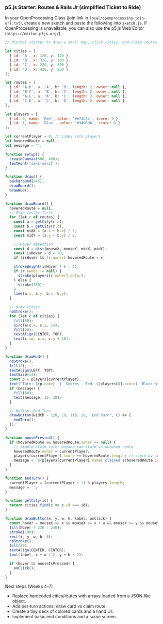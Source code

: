 ### p5.js Starter: Routes & Rails Jr (simplified Ticket to Ride)

In your OpenProcessing Class (join link in `local/openprocessing-join-url.txt`), create a new sketch and paste the following into `sketch.js`. If OpenProcessing is unavailable, you can also use the p5.js Web Editor (`https://editor.p5js.org/`).

```javascript
// Minimal starter to draw a small map, click cities, and claim routes.

let cities = [
  { id: 'A', x: 120, y: 120 },
  { id: 'B', x: 320, y: 160 },
  { id: 'C', x: 220, y: 300 },
  { id: 'D', x: 420, y: 260 }
];

let routes = [
  { id: 'A-B', a: 'A', b: 'B', length: 2, owner: null },
  { id: 'B-C', a: 'B', b: 'C', length: 2, owner: null },
  { id: 'A-C', a: 'A', b: 'C', length: 3, owner: null },
  { id: 'C-D', a: 'C', b: 'D', length: 2, owner: null }
];

let players = [
  { id: 0, name: 'Red', color: '#e74c3c', score: 0 },
  { id: 1, name: 'Blue', color: '#3498db', score: 0 }
];

let currentPlayer = 0; // index into players
let hoveredRoute = null;
let message = '';

function setup() {
  createCanvas(600, 400);
  textFont('sans-serif');
}

function draw() {
  background(245);
  drawBoard();
  drawHud();
}

function drawBoard() {
  hoveredRoute = null;
  // Draw routes first
  for (let r of routes) {
    const a = getCity(r.a);
    const b = getCity(r.b);
    const midX = (a.x + b.x) / 2;
    const midY = (a.y + b.y) / 2;

    // Hover detection
    const d = dist(mouseX, mouseY, midX, midY);
    const isHover = d < 20;
    if (isHover && !r.owner) hoveredRoute = r;

    strokeWeight(isHover ? 6 : 4);
    if (r.owner != null) {
      stroke(players[r.owner].color);
    } else {
      stroke(180);
    }
    line(a.x, a.y, b.x, b.y);
  }

  // Draw cities
  noStroke();
  for (let c of cities) {
    fill(50);
    circle(c.x, c.y, 14);
    fill(20);
    textAlign(CENTER, TOP);
    text(c.id, c.x, c.y + 10);
  }
}

function drawHud() {
  noStroke();
  fill(0);
  textAlign(LEFT, TOP);
  textSize(14);
  const p = players[currentPlayer];
  text(`Turn: ${p.name}  |  Scores - Red: ${players[0].score}  Blue: ${players[1].score}` , 10, 10);
  if (message) {
    fill(60);
    text(message, 10, 30);
  }

  // Button: End Turn
  drawButton(width - 120, 10, 110, 28, 'End Turn', () => {
    endTurn();
  });
}

function mousePressed() {
  if (hoveredRoute && hoveredRoute.owner == null) {
    // Simple claim rule: anyone can claim an unowned route
    hoveredRoute.owner = currentPlayer;
    players[currentPlayer].score += hoveredRoute.length; // score by length
    message = `${players[currentPlayer].name} claimed ${hoveredRoute.id}`;
  }
}

function endTurn() {
  currentPlayer = (currentPlayer + 1) % players.length;
  message = '';
}

function getCity(id) {
  return cities.find(c => c.id === id);
}

function drawButton(x, y, w, h, label, onClick) {
  const hover = mouseX >= x && mouseX <= x + w && mouseY >= y && mouseY <= y + h;
  fill(hover ? 230 : 240);
  stroke(180);
  rect(x, y, w, h, 6);
  noStroke();
  fill(20);
  textAlign(CENTER, CENTER);
  text(label, x + w / 2, y + h / 2);

  if (hover && mouseIsPressed) {
    onClick();
  }
}
```

Next steps (Weeks 4–7)
- Replace hardcoded cities/routes with arrays loaded from a JSON‑like object.
- Add per‑turn actions: draw card vs claim route.
- Create a tiny deck of colored cards and a hand UI.
- Implement basic end conditions and a score screen.

